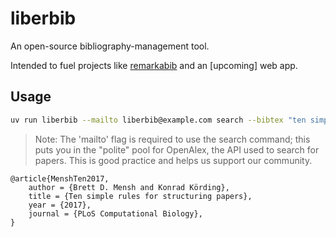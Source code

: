 # liberbib

An open-source bibliography-management tool.

Intended to fuel projects like [remarkabib](/https://github.com/j6k4m8/remarkabib) and an [upcoming] web app.

## Usage

```bash
uv run liberbib --mailto liberbib@example.com search --bibtex "ten simple rules"
```

> Note: The 'mailto' flag is required to use the search command; this puts you in the "polite" pool for OpenAlex, the API used to search for papers. This is good practice and helps us support our community.

```
@article{MenshTen2017,
    author = {Brett D. Mensh and Konrad Körding},
    title = {Ten simple rules for structuring papers},
    year = {2017},
    journal = {PLoS Computational Biology},
}
```
